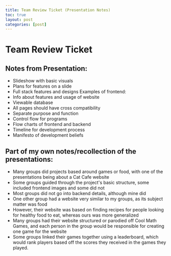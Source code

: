 ```yaml
---
title: Team Review Ticket (Presentation Notes)
toc: true
layout: post
categories: [post]
---
```

# Team Review Ticket

## Notes from Presentation:
- Slideshow with basic visuals
- Plans for features on  a slide
- Full stack features and designs
Examples of frontend:
- Info about features and usage of website
- Viewable database
- All pages should have cross compatibility
- Separate purpose and function
- Control flow for programs
- Flow charts of frontend and backend
- Timeline for development process
- Manifesto of development beliefs

## Part of my own notes/recollection of the presentations:
- Many groups did projects based around games or food, with one of the presentations being about a Cat Cafe website
- Some groups guided through the project's basic structure, some included frontend images and some did not
- Most groups did not go into backend details, although mine did
- One other group had a website very similar to my groups, as its subject matter was food
- However, their website was based on finding recipes for people looking for healthy food to eat, whereas ours was more generalized
- Many groups had their website structured or parodied off Cool Math Games, and each person in the group would be responsible for creating one game for the website
- Some groups linked their games together using a leaderboard, which would rank players based off the scores they received in the games they played. 